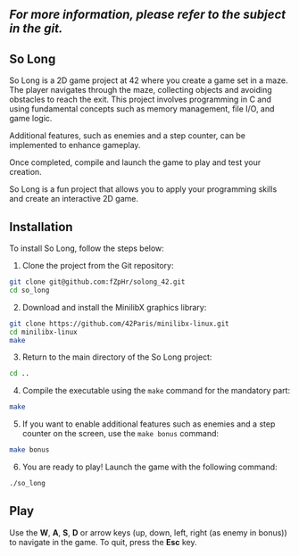 ## *For more information, please refer to the subject in the git.*
## So Long

So Long is a 2D game project at 42 where you create a game set in a maze. The player navigates through the maze, collecting objects and avoiding obstacles to reach the exit. This project involves programming in C and using fundamental concepts such as memory management, file I/O, and game logic.

Additional features, such as enemies and a step counter, can be implemented to enhance gameplay.

Once completed, compile and launch the game to play and test your creation.

So Long is a fun project that allows you to apply your programming skills and create an interactive 2D game.
## Installation

To install So Long, follow the steps below:

1. Clone the project from the Git repository:
```bash
git clone git@github.com:fZpHr/solong_42.git
cd so_long
```

2. Download and install the MinilibX graphics library:
```bash
git clone https://github.com/42Paris/minilibx-linux.git
cd minilibx-linux
make
```

3. Return to the main directory of the So Long project:
```bash
cd ..
```

4. Compile the executable using the `make` command for the mandatory part:
```bash
make
```

5. If you want to enable additional features such as enemies and a step counter on the screen, use the `make bonus` command:
```bash
make bonus
```

6. You are ready to play! Launch the game with the following command:
```bash
./so_long
```

## Play

Use the **W**, **A**, **S**, **D** or arrow keys (up, down, left, right (as enemy in bonus)) to navigate in the game. To quit, press the **Esc** key.

